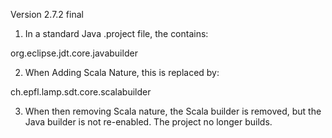 Version 2.7.2 final

1. In a standard Java .project file, the <buildSpec> contains:

<buildCommand>
<name>org.eclipse.jdt.core.javabuilder</name>
<arguments>
</arguments>
</buildCommand>

2. When Adding Scala Nature, this is replaced by:

<buildCommand>
<name>ch.epfl.lamp.sdt.core.scalabuilder</name>
<arguments>
</arguments>
</buildCommand>

3. When then removing Scala nature, the Scala builder is removed, but the Java builder is not re-enabled. The project no longer builds.
